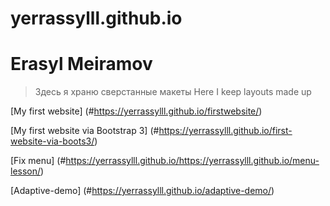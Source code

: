# yerrassylll.github.io
# Erasyl Meiramov
>Здесь я храню сверстанные макеты
>Here I keep layouts made up

[My first website] (#https://yerrassylll.github.io/firstwebsite/)

[My first website via Bootstrap 3] (#https://yerrassylll.github.io/first-website-via-boots3/)

[Fix menu] (#https://yerrassylll.github.io/https://yerrassylll.github.io/menu-lesson/)

[Adaptive-demo] (#https://yerrassylll.github.io/adaptive-demo/)

